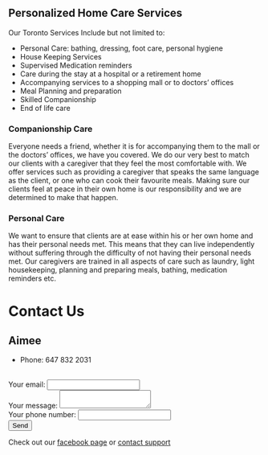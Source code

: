 ## Personalized Home Care Services


Our Toronto Services Include but not limited to:
- Personal Care: bathing, dressing, foot care, personal hygiene
- House Keeping Services
- Supervised Medication reminders
- Care during the stay at a hospital or a retirement home
- Accompanying services to a shopping mall or to doctors’ offices
- Meal Planning and preparation
- Skilled Companionship
- End of life care

### Companionship Care

Everyone needs a friend, whether it is for accompanying them to the mall or the doctors’ offices, we have you covered. We do our very best to match our clients with a caregiver that they feel the most comfortable with. We offer services such as providing a caregiver that speaks the same language as the client, or one who can cook their favourite meals. Making sure our clients feel at peace in their own home is our responsibility and we are determined to make that happen.


### Personal Care

We want to ensure that clients are at ease within his or her own home and has their personal needs met. This means that they can live independently without suffering through the difficulty of not having their personal needs met. Our caregivers are trained in all aspects of care such as laundry, light housekeeping, planning and preparing meals, bathing, medication reminders etc.

# Contact Us
## Aimee

- Phone: 647 832 2031

<!-- modify this form HTML and place wherever you want your form -->

<form
  action="https://formspree.io/f/xrgokwvg"
  method="POST"
>
</br>
  <label>
    Your email:
    <input type="text" name="_replyto">
  </label>
</br>
  <label>
    Your message:
    <textarea name="message"></textarea>
  </label>
</br>
  <!-- your other form fields go here -->
<label>
    Your phone number:
    <input type="text" name="phone"></input>
  </label>
</br>
  <button type="submit">Send</button>
</form>

Check out our [facebook page](https://facebook.com) or [contact support](https://github.com/contact) 
